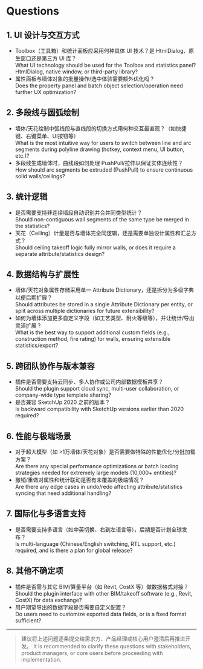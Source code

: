 # Questions

## 1. UI 设计与交互方式
- Toolbox（工具箱）和统计面板应采用何种具体 UI 技术？是 HtmlDialog、原生窗口还是第三方 UI 库？  
  What UI technology should be used for the Toolbox and statistics panel? HtmlDialog, native window, or third-party library?
- 属性面板与墙体对象的批量操作/选中体验需要额外优化吗？  
  Does the property panel and batch object selection/operation need further UX optimization?

## 2. 多段线与圆弧绘制
- 墙体/天花绘制中弧线段与直线段的切换方式用何种交互最直观？（如快捷键、右键菜单、UI按钮等）  
  What is the most intuitive way for users to switch between line and arc segments during polyline drawing (hotkey, context menu, UI button, etc.)?
- 多段线生成墙体时，曲线段如何处理 PushPull/拉伸以保证实体连续性？  
  How should arc segments be extruded (PushPull) to ensure continuous solid walls/ceilings?

## 3. 统计逻辑
- 是否需要支持非连续墙段自动识别并合并同类型统计？  
  Should non-contiguous wall segments of the same type be merged in the statistics?
- 天花（Ceiling）计量是否与墙体完全同逻辑，还是需要单独设计属性和汇总方式？  
  Should ceiling takeoff logic fully mirror walls, or does it require a separate attribute/statistics design?

## 4. 数据结构与扩展性
- 墙体/天花对象属性存储采用单一 Attribute Dictionary，还是拆分为多级字典以便后期扩展？  
  Should attributes be stored in a single Attribute Dictionary per entity, or split across multiple dictionaries for future extensibility?
- 如何为墙体添加更多自定义字段（如工艺类型、耐火等级等），并让统计/导出灵活扩展？  
  What is the best way to support additional custom fields (e.g., construction method, fire rating) for walls, ensuring extensible statistics/export?

## 5. 跨团队协作与版本兼容
- 插件是否需要支持云同步、多人协作或公司内部数据模板共享？  
  Should the plugin support cloud sync, multi-user collaboration, or company-wide type template sharing?
- 是否兼容 SketchUp 2020 之前的版本？  
  Is backward compatibility with SketchUp versions earlier than 2020 required?

## 6. 性能与极端场景
- 对于超大模型（如 >1万墙体/天花对象）是否需要做特殊的性能优化/分批加载方案？  
  Are there any special performance optimizations or batch loading strategies needed for extremely large models (10,000+ entities)?
- 撤销/重做对属性和统计联动是否有未覆盖的极端情况？  
  Are there any edge cases in undo/redo affecting attribute/statistics syncing that need additional handling?

## 7. 国际化与多语言支持
- 是否需要支持多语言（如中英切换、右到左语言等），后期是否计划全球发布？  
  Is multi-language (Chinese/English switching, RTL support, etc.) required, and is there a plan for global release?

## 8. 其他不确定项
- 插件是否需与其它 BIM/算量平台（如 Revit, CostX 等）做数据格式对接？  
  Should the plugin interface with other BIM/takeoff software (e.g., Revit, CostX) for data exchange?
- 用户期望导出的数据字段是否需要自定义配置？  
  Do users need to customize exported data fields, or is a fixed format sufficient?

---

> 建议将上述问题逐条提交给需求方、产品经理或核心用户澄清后再推进开发。
It is recommended to clarify these questions with stakeholders, product managers, or core users before proceeding with implementation.